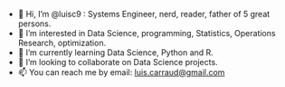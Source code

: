 - 👋 Hi, I’m @luisc9 :  Systems Engineer, nerd, reader, father of 5 great persons.
- 👀 I’m interested in Data Science, programming, Statistics, Operations Research, optimization.
- 🌱 I’m currently learning Data Science, Python and R.
- 💞️ I’m looking to collaborate on Data Science projects.
- 📫 You can reach me by email: luis.carraud@gmail.com

<!---
luisc9/luisc9 is a ✨ special ✨ repository because its `README.md` (this file) appears on your GitHub profile.
You can click the Preview link to take a look at your changes.
--->
